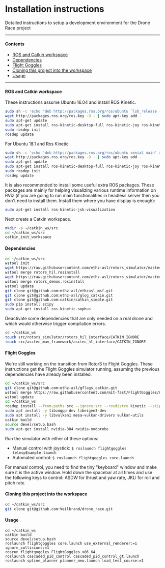 # Installation instructions

Detailed instructions to setup a development environment for the Drone Race project

---

#### Contents

* [ROS and Catkin workspace](#ros-and-catkin-workspace)
* [Dependencies](#dependencies)
* [Flight Goggles](#flight-goggles)
* [Cloning this project into the workspace](#cloning-this-project-into-the-workspace)
* [Usage](#usage)

---

#### ROS and Catkin workspace

These instructions assume Ubuntu 16.04 and install ROS Kinetic.

```sh
sudo sh -c 'echo "deb http://packages.ros.org/ros/ubuntu `lsb_release -sc` main" > /etc/apt/sources.list.d/ros-latest.list'
wget http://packages.ros.org/ros.key -O - | sudo apt-key add -
sudo apt-get update
sudo apt-get install ros-kinetic-desktop-full ros-kinetic-joy ros-kinetic-octomap-ros ros-kinetic-mavlink python-wstool python-catkin-tools protobuf-compiler libgoogle-glog-dev ros-kinetic-control-toolbox autoconf
sudo rosdep init
rosdep update
```
For Ubuntu 18.1 and Ros Kinetic
```sh
sudo sh -c 'echo "deb http://packages.ros.org/ros/ubuntu xenial main" > /etc/apt/sources.list.d/ros-latest.list'
wget http://packages.ros.org/ros.key -O - | sudo apt-key add -
sudo apt-get update
sudo apt-get install ros-kinetic-desktop-full ros-kinetic-joy ros-kinetic-octomap-ros ros-kinetic-mavlink python-wstool python-catkin-tools protobuf-compiler libgoogle-glog-dev ros-kinetic-control-toolbox autoconf
sudo rosdep init
rosdep update
```

It is also recommended to install some useful extra ROS packages. These packages are mainly for helping visualizing various runtime information on RViz (if you are going to run main functionalities in headless server then you don't need to install them. Install them where you have display is enough): 
```sh
sudo apt-get install ros-kinetic-jsk-visualization
```

Next create a Catkin workspace.

```sh
mkdir -p ~/catkin_ws/src
cd ~/catkin_ws/src
catkin_init_workspace
```

#### Dependencies

```sh
cd ~/catkin_ws/src
wstool init
wget https://raw.githubusercontent.com/ethz-asl/rotors_simulator/master/rotors_hil.rosinstall
wstool merge rotors_hil.rosinstall
wget https://raw.githubusercontent.com/ethz-asl/rotors_simulator/master/rotors_demos.rosinstall
wstool merge rotors_demos.rosinstall
wstool update
git clone git@github.com:ethz-asl/ethzasl_msf.git
git clone git@github.com:ethz-asl/glog_catkin.git
git clone git@github.com:catkin/catkin_simple.git
sudo pip install scipy
sudo apt-get install ros-kinetic-sophus
```

Deactivate some dependencies that are only needed on a real drone and which would otherwise
trigger compilation errors.

```sh
cd ~/catkin_ws
touch src/rotors_simulator/rotors_hil_interface/CATKIN_IGNORE
touch src/asctec_mav_framework/asctec_hl_interface/CATKIN_IGNORE
```

#### Flight Goggles

We're still working on the transition from RotorS to Flight Goggles. These instructions get the
Flight Goggles simulator running, assuming the previous dependencies have already been installed.

```sh
cd ~/catkin_ws/src
git clone git@github.com:ethz-asl/gflags_catkin.git
wstool merge https://raw.githubusercontent.com/mit-fast/FlightGoggles/master/flightgoggles.rosinstall
wstool update
cd ~/catkin_ws
rosdep install --from-paths src --ignore-src --rosdistro kinetic --skip-keys="rotors_hil_interface asctec_hl_interface asctec_hl_firmware" -y
sudo apt install -y libzmqpp-dev libeigen3-dev
sudo apt install -y libvulkan1 mesa-vulkan-drivers vulkan-utils
catkin build
source devel/setup.bash
sudo apt-get install nvidia-384 nvidia-modprobe
```

Run the simulator with either of these options:

* Manual control with joystick: `$ roslaunch flightgoggles teleopExample.launch`
* Automated control: `$ roslaunch flightgoggles core.launch`

For manual control, you need to find the tiny "keyboard" window and make sure it is the active window.
Hold down the spacebar at all times and use the following keys to control: ASDW for thrust and yaw
rate, JKLI for roll and pitch rate.

#### Cloning this project into the workspace

```sh
cd ~/catkin_ws/src
git clone git@github.com:Veilkrand/drone_race.git
```

#### Usage

```shell
cd ~/catkin_ws
catkin build
source devel/setup.bash
roslaunch flightgoggles core.launch use_external_renderer:=1 ignore_collisions:=1
rosrun flightgoggles FlightGoggles.x86_64
roslaunch cascaded_pid_control cascaded_pid_control_gt.launch
roslaunch spline_planner planner_new.launch load_test_course:=1
```

